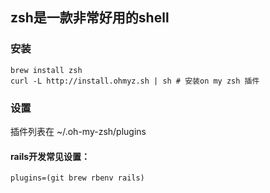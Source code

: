 zsh是一款非常好用的shell
----------------

### 安装
	brew install zsh
	curl -L http://install.ohmyz.sh | sh # 安装on my zsh 插件

### 设置
插件列表在 ~/.oh-my-zsh/plugins
#### rails开发常见设置：
	plugins=(git brew rbenv rails)
